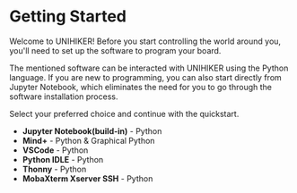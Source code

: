 # Getting Started

Welcome to UNIHIKER! Before you start controlling the world around you, you'll need to set up the software to program your board.

The mentioned software can be interacted with UNIHIKER using the Python language. If you are new to programming, you can also start directly from Jupyter Notebook, which eliminates the need for you to go through the software installation process.

Select your preferred choice and continue with the quickstart.

- **Jupyter Notebook(build-in)** - Python
- **Mind+** - Python & Graphical Python
- **VSCode** - Python
- **Python IDLE** - Python
- **Thonny** - Python
- **MobaXterm Xserver SSH** - Python

